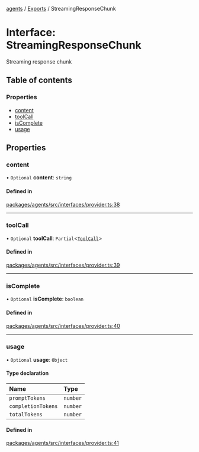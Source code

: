 <!-- 
 ⚠️  AUTO-GENERATED FILE - DO NOT EDIT MANUALLY
 This file is automatically generated by scripts/docs-generator.js
 To make changes, edit the source TypeScript files or update the generator script
-->

[agents](../../) / [Exports](../modules) / StreamingResponseChunk

# Interface: StreamingResponseChunk

Streaming response chunk

## Table of contents

### Properties

- [content](StreamingResponseChunk#content)
- [toolCall](StreamingResponseChunk#toolcall)
- [isComplete](StreamingResponseChunk#iscomplete)
- [usage](StreamingResponseChunk#usage)

## Properties

### content

• `Optional` **content**: `string`

#### Defined in

[packages/agents/src/interfaces/provider.ts:38](https://github.com/woojubb/robota/blob/e1b7b651a85a9b93f075b6523ec8de869e77f12c/packages/agents/src/interfaces/provider.ts#L38)

___

### toolCall

• `Optional` **toolCall**: `Partial`\<[`ToolCall`](ToolCall)\>

#### Defined in

[packages/agents/src/interfaces/provider.ts:39](https://github.com/woojubb/robota/blob/e1b7b651a85a9b93f075b6523ec8de869e77f12c/packages/agents/src/interfaces/provider.ts#L39)

___

### isComplete

• `Optional` **isComplete**: `boolean`

#### Defined in

[packages/agents/src/interfaces/provider.ts:40](https://github.com/woojubb/robota/blob/e1b7b651a85a9b93f075b6523ec8de869e77f12c/packages/agents/src/interfaces/provider.ts#L40)

___

### usage

• `Optional` **usage**: `Object`

#### Type declaration

| Name | Type |
| :------ | :------ |
| `promptTokens` | `number` |
| `completionTokens` | `number` |
| `totalTokens` | `number` |

#### Defined in

[packages/agents/src/interfaces/provider.ts:41](https://github.com/woojubb/robota/blob/e1b7b651a85a9b93f075b6523ec8de869e77f12c/packages/agents/src/interfaces/provider.ts#L41)
